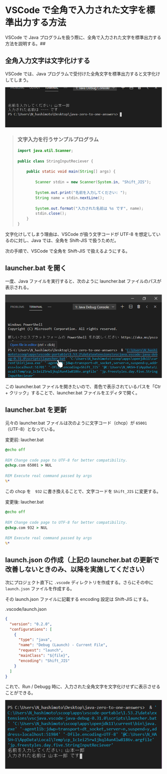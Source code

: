 # VSCode で全角で入力された文字を標準出力する方法

VSCode で Java プログラムを扱う際に、全角で入力された文字を標準出力する方法を説明する。## 

## 全角入力文字は文字化けする

VSCode では、Java プログラムで受付けた全角文字を標準出力すると文字化けしてしまう。

![](./double_byte_chara.png)

> ### 文字入力を行うサンプルプログラム
> 
> ``` java
> import java.util.Scanner;
> 
> public class StringInputReciever {
> 
>     public static void main(String[] args) {
> 
>         Scanner stdin = new Scanner(System.in, "Shift_JIS");
> 
>         System.out.print("名前を入力してください: ");
>         String name = stdin.nextLine();
> 
>         System.out.format("入力された名前は %s です", name);
>         stdin.close();
>     }
> }
> ```

文字化けしてしまう理由は、VSCode が扱う文字コードが UTF-8 を想定しているのに対し、Java では、全角を Shift-JIS で扱うためだ。

次の手順で、VSCode で全角を Shift-JIS で扱えるようにする。

## launcher.bat を開く

一度、Java ファイルを実行すると、次のように launcher.bat ファイルのパスが表示される。

![](./open_launcher_bat.png)

この launcher.bat ファイルを開きたいので、青色で表示されているパスを「Ctr + クリック」することで、launcher.bat ファイルをエディタで開く。

## launcher.bat を更新

元々の launcher.bat ファイルは次のように文字コード（chcp）が `65001` （UTF-8）となっている。

変更前: laucher.bat
```bat
@echo off

REM Change code page to UTF-8 for better compatibility.
@chcp.com 65001 > NUL 

REM Execute real command passed by args
%*
```

この chcp を　`932` に書き換えることで、文字コードを `Shift_JIS` に変更する。

変更後: laucher.bat
```bat
@echo off

REM Change code page to UTF-8 for better compatibility.
@chcp.com 932 > NUL 

REM Execute real command passed by args
%*
```

## launch.json の作成（上記の launcher.bat の更新で改善しないときのみ、以降を実施してください）

次にプロジェクト直下に `.vscode` ディレクトリを作成する。さらにその中に `launch.json` ファイルを作成する。

その launch.json ファイルに記載する encoding 設定は Shift-JIS にする。

.vscode/launch.json
```json
{
  "version": "0.2.0",
  "configurations": [
    {
      "type": "java",
      "name": "Debug (Launch) - Current File",
      "request": "launch",
      "mainClass": "${file}",
      "encoding": "Shift_JIS"
    }
  ]
}
```

これで、Run / Debugg 時に、入力された全角文字を文字化けせずに表示させることができる。

![](./does_not_collapse.png)
